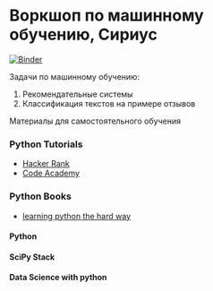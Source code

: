 # Воркшоп по машинному обучению, Сириус

[![Binder](https://mybinder.org/badge_logo.svg)](https://mybinder.org/v2/gh/elena-shirokova/sirius_ml_workshop.git/master)

Задачи по машинному обучению:

1. Рекомендательные системы
2. Классификация текстов на примере отзывов

Материалы для самостоятельного обучения

### Python Tutorials

- [Hacker Rank]()
- [Code Academy]()

### Python Books
- [learning python the hard way](https://learnpythonthehardway.org/book/ex1.html)

#### Python

#### SciPy Stack


#### Data Science with python
